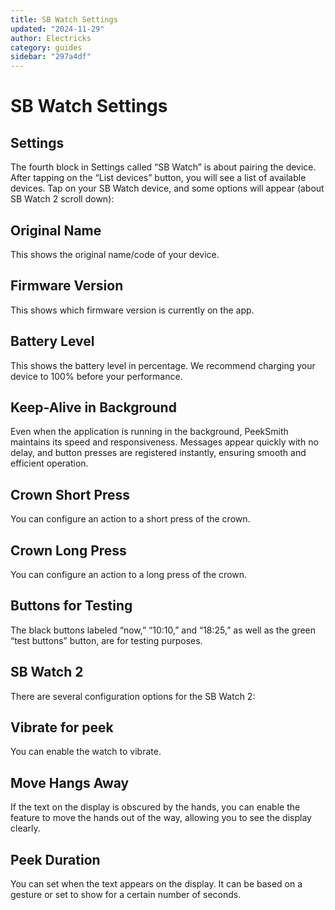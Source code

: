 ```yaml
---
title: SB Watch Settings
updated: "2024-11-29"
author: Electricks
category: guides
sidebar: "297a4df"
---
```


# SB Watch Settings

## Settings

 
 
 
 
 The fourth block in Settings called “SB Watch” is about pairing the device. After tapping on the “List devices” button, you will see a list of available devices. Tap on your SB Watch device, and some options will appear (about SB Watch 2 scroll down):

 
 
 
 
 
 
 
 
 
 
 
 
 
 
 
 
 
 
 ## Original Name

 
 
 
 
 
This shows the original name/code of your device.

 
 
 
 
 ## Firmware Version

 
 
 
 
 
This shows which firmware version is currently on the app.

 
 
 
 
 ## Battery Level

 
 
 
 
 
This shows the battery level in percentage. We recommend charging your device to 100% before your performance.

 
 
 
 
 ## Keep-Alive in Background

 
 
 
 
 Even when the application is running in the background, PeekSmith maintains its speed and responsiveness. Messages appear quickly with no delay, and button presses are registered instantly, ensuring smooth and efficient operation.

 
 
 
 
 ## Crown Short Press

 
 
 
 
 You can configure an action to a short press of the crown.

 
 
 
 
 ## Crown Long Press

 
 
 
 
 You can configure an action to a long press of the crown.

 
 
 
 
 ## Buttons for Testing

 
 
 
 
 The black buttons labeled “now,” “10:10,” and “18:25,” as well as the green “test buttons” button, are for testing purposes.

 
 
 
 
 ## SB Watch 2

 
 
 
 
 There are several configuration options for the SB Watch 2:

 
 
 
 
 
 
 
 
 
 
 
 
 
 
 
 
 
 
 ## Vibrate for peek

 
 
 
 
 You can enable the watch to vibrate.

 
 
 
 
 ## Move Hangs Away

 
 
 
 
 If the text on the display is obscured by the hands, you can enable the feature to move the hands out of the way, allowing you to see the display clearly.

 
 
 
 
 ## Peek Duration

 
 
 
 
 You can set when the text appears on the display. It can be based on a gesture or set to show for a certain number of seconds.